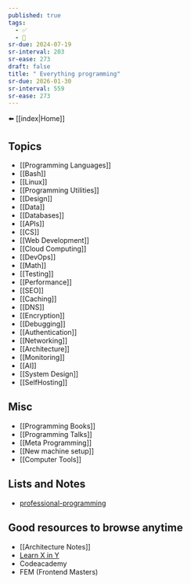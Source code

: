 ```yaml
---
published: true
tags:
  - ✅
  - 🧭
sr-due: 2024-07-19
sr-interval: 203
sr-ease: 273
draft: false
title: " Everything programming"
sr-due: 2026-01-30
sr-interval: 559
sr-ease: 273
---
```

⬅️ [[index|Home]]

## Topics 
- [[Programming Languages]]
- [[Bash]]
- [[Linux]]
- [[Programming Utilities]]
- [[Design]]
- [[Data]]
- [[Databases]]
- [[APIs]]
- [[CS]]
- [[Web Development]]
- [[Cloud Computing]]
- [[DevOps]]
- [[Math]]
- [[Testing]]
- [[Performance]]
- [[SEO]]
- [[Caching]]
- [[DNS]]
- [[Encryption]]
- [[Debugging]]
- [[Authentication]]
- [[Networking]]
- [[Architecture]]
- [[Monitoring]]
- [[AI]]
- [[System Design]]
- [[SelfHosting]]

## Misc
- [[Programming Books]]
- [[Programming Talks]]
- [[Meta Programming]]
- [[New machine setup]]
- [[Computer Tools]]

## Lists and Notes
- [professional-programming](https://github.com/charlax/professional-programming)
## Good resources to browse anytime
- [[Architecture Notes]]
- [Learn X in Y](https://learnxinyminutes.com/)
- Codeacademy
- FEM (Frontend Masters)

